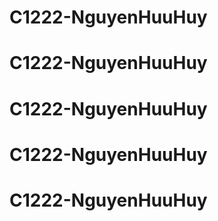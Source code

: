 # C1222-NguyenHuuHuy
# C1222-NguyenHuuHuy
# C1222-NguyenHuuHuy
# C1222-NguyenHuuHuy
# C1222-NguyenHuuHuy
